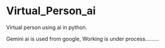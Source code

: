 # Virtual_Person_ai
Virtual person using ai in python. 

Gemini ai is used from google, 
Working is under process.........
